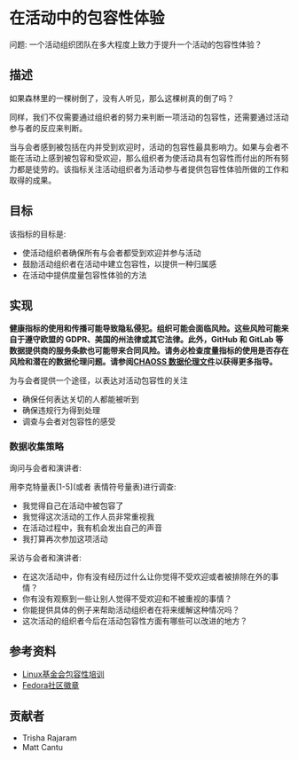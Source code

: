 # 在活动中的包容性体验

问题: 一个活动组织团队在多大程度上致力于提升一个活动的包容性体验？

## 描述

如果森林里的一棵树倒了，没有人听见，那么这棵树真的倒了吗？

同样，我们不仅需要通过组织者的努力来判断一项活动的包容性，还需要通过活动参与者的反应来判断。

当与会者感到被包括在内并受到欢迎时，活动的包容性最具影响力。如果与会者不能在活动上感到被包容和受欢迎，那么组织者为使活动具有包容性而付出的所有努力都是徒劳的。该指标关注活动组织者为活动参与者提供包容性体验所做的工作和取得的成果。

## 目标

该指标的目标是:
 - 使活动组织者确保所有与会者都受到欢迎并参与活动
 - 鼓励活动组织者在活动中建立包容性，以提供一种归属感
 - 在活动中提供度量包容性体验的方法

## 实现

__健康指标的使用和传播可能导致隐私侵犯。组织可能会面临风险。这些风险可能来自于遵守欧盟的 GDPR、美国的州法律或其它法律。此外，GitHub 和 GitLab 等数据提供商的服务条款也可能带来合同风险。请务必检查度量指标的使用是否存在风险和潜在的数据伦理问题。请参阅[CHAOSS 数据伦理文件](https://github.com/chaoss/metrics/tree/main/resources)以获得更多指导。__

为与会者提供一个途径，以表达对活动包容性的关注
 - 确保任何表达关切的人都能被听到
 - 确保违规行为得到处理
 - 调查与会者对包容性的感受

### 数据收集策略

询问与会者和演讲者:

用李克特量表[1-5](或者 表情符号量表)进行调查:
 - 我觉得自己在活动中被包容了
 - 我觉得这次活动的工作人员非常重视我
 - 在活动过程中，我有机会发出自己的声音
 - 我打算再次参加这项活动
	
采访与会者和演讲者:
 - 在这次活动中，你有没有经历过什么让你觉得不受欢迎或者被排除在外的事情？
 - 你有没有观察到一些让别人觉得不受欢迎和不被重视的事情？
 - 你能提供具体的例子来帮助活动组织者在将来缓解这种情况吗？
 - 这次活动的组织者今后在活动包容性方面有哪些可以改进的地方？

## 参考资料

 - [Linux基金会包容性培训](https://www.techrepublic.com/article/the-linux-foundation-launches-free-online-inclusivity-training/) 
 - [Fedora社区徽章](https://badges.fedoraproject.org/badge/inclusive-open-source-community-orientation) 

## 贡献者

 - Trisha Rajaram
 - Matt Cantu
